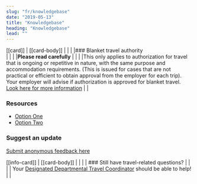 ```yaml
---
slug: "fr/knowledgebase"
date: "2019-05-13"
title: "Knowledgebase"
heading: "Knowledgebase"
lead: ""
---
```


<article class="content-left col-xs-12 col-sm-12 col-md-8">

[[card]]
| [[card-body]]
| |
| |### Blanket travel authority  
| |
| |**Please read carefully**
| |
| |This only applies to authorization for travel that is ongoing or repetitive in nature, with the same purpose and accommodation requirements. (This is issued for cases that are not practical or efficient to obtain approval from the employer for each trip). Your employer will advise if authorization is approved for blanket travel. [Look here for more information](https://www.njc-cnm.gc.ca/directive/d10/v238/s651/en)
| |

</article>

<section class="content-right col-xs-6 col-md-4" id="sidebar">

### Resources
* [Option One](/)
* [Option Two](/)

### Suggest an update
[Submit anonymous feedback here](https://docs.google.com/forms/d/e/1FAIpQLSf9y3VY3ADLpQ4kQLGvOo4cIdEEi5Hs3en-0lWRc4wQeTRheg/viewform)

[[info-card]]
| [[card-body]]
| |
| | ### Still have travel-related questions?
| |
| | Your [Designated Departmental Travel Coordinator](https://www.tbs-sct.gc.ca/ap/list-liste/dtc-cmv-eng.asp) should be able to help!
| |

</section>